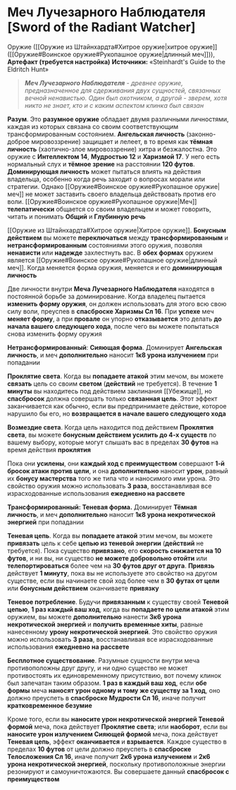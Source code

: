 # Меч Лучезарного Наблюдателя [Sword of the Radiant Watcher]

Оружие ([[Оружие из Штайнхардта#Хитрое оружие|хитрое оружие]] ([[Оружие#Воинское оружие#Рукопашное оружие|длинный меч]])), **Артефакт (требуется настройка)**
**Источники:** «Steinhardt's Guide to the Eldritch Hunt»

> ***Меч Лучезарного Наблюдателя** - древнее оружие, предназначенное для сдерживания двух сущностей, связанных вечной ненавистью. Один был охотником, а другой - зверем, хотя никто не знает, кто и с каким аспектом клинка был связан*

**Разум**. Это **разумное оружие** обладает двумя различными личностями, каждая из которых связана со своим соответствующим трансформированным состоянием. **Ангельская личность** (законно-доброе мировоззрение) защищает и лелеет, в то время как **тёмная личность** (хаотично-злое мировоззрение) хитра и безжалостна. Это оружие с **Интеллектом 14**, **Мудростью 12** и **Харизмой 17**. У него есть нормальный слух и **тёмное зрение** на расстоянии **120 футов**. **Доминирующая личность** может пытаться влиять на действия владельца, особенно когда речь заходит о вопросах морали или стратегии. Однако [[Оружие#Воинское оружие#Рукопашное оружие|меч]] не может заставить своего владельца действовать против его воли. [[Оружие#Воинское оружие#Рукопашное оружие|Меч]] **телепатически** общается со своим владельцем и может говорить, читать и понимать **Общий** и **Глубинную речь**

[[Оружие из Штайнхардта#Хитрое оружие|Хитрое оружие]]. **Бонусным действием** вы можете **переключаться** между **трансформированным** и **нетрансформированным** состояниями этого оружия, позволяя **ненависти** или **надежде** захлестнуть вас. В **обех формах** оружием является [[Оружие#Воинское оружие#Рукопашное оружие|длинный меч]]. Когда меняется форма оружия, меняется и его **доминирующая личность**

Две личности внутри **Меча Лучезарного Наблюдателя** находятся в постоянной борьбе за доминирование. Когда владелец пытается **изменить форму оружия**, он должен использовать для этого всю свою силу воли, преуспев в **спасброске Харизмы Сл 16**. При **успехе** меч **меняет форму**, а при **провале** он упорно **отказывается** это делать **до начала вашего следующего хода**, после чего вы можете попытаться снова изменить форму оружия

**Нетрансформированный**: **Сияющая форма**. Доминирует **Ангельская личность**, и меч **дополнительно** наносит **1к8 урона излучением** при попадании

**Проклятие света**. Когда вы **попадаете атакой** этим мечом, вы можете **связать** цель со своим **светом** (**действий** не требуется). В течение **1 минуты** вы находитесь под действием заклинания [[Убежище]], но **спасбросок** должна совершать только **связанная цель**. Этот эффект заканчивается как обычно, если вы предпринимаете действие, которое нарушило бы его, но **возвращается в начале вашего следующего хода**

**Возмездие света**. Когда цель находится под действием **Проклятия света**, вы можете **бонусным действием усилить до 4-х существ** по вашему выбору, которые могут слышать вас в пределах **30 футов** на время действия **проклятия**

Пока они **усилены**, они **каждый ход с преимуществом** совершают **1-й бросок атаки против цели**, и она **дополнительно** наносит **урон**, равный их **бонусу мастерства** того же типа что и наносимого ими урона. Это свойство оружия можно использовать **3 раза**, восстанавливая все израсходованные использования **ежедневно на рассвете**

**Трансформированный: Теневая форма.** Доминирует **Тёмная личность**, и меч **дополнительно** наносит **1к8 урона некротической энергией** при попадании

**Теневая цепь**. Когда вы **попадаете атакой** этим мечом, вы можете **привязать** цель к себе **цепью из теневой энергии** (**действий** не требуется). Пока существо **привязано**, его **скорость снижается на 10 футов**, и ни вы, ни существо **не можете добровольно отойти** или **телепортироваться** более чем на **30 футов друг от друга**. **Привязь** действует **1 минуту**, пока вы не используете это свойство на другом существе, если вы начинаете свой ход более чем в **30 футах от цели** или **бонусным действием** оканчиваете **привязку**

**Теневое потребление**. Будучи **привязанным** к существу своей **Теневой цепью**, **1 раз каждый ваш ход**, когда вы **попадаете по цели атакой** этим оружием, вы можете **дополнительно** нанести **3к6 урона некротической энергией** и **получить временные хиты**, равные нанесенному **урону некротической энергией**. Это свойство оружия можно использовать **3 раза**, восстанавливая все израсходованные использования **ежедневно на рассвете**

**Бесплотное существование**. Разумные сущности внутри меча противоположны друг другу, и ни одно существо не может противостоять их единовременному присутствию, вот почему клинок был запечатан таким образом. **1 раз в каждый ваш ход**, если **обе формы** меча **наносят урон одному и тому же существу за 1 ход**, оно должно преуспеть в **спасброске Мудрости Сл 16**, иначе получит **кратковременное безумие**

Кроме того, если вы **наносите урон некротической энергией Теневой формой** меча, пока действует **Проклятие света**; или **наоборот**, если вы **наносите урон излучением Сияющей формой** меча, пока действует **Теневая цепь**, эффект **оканчивается** и **взрывается**. Каждое существо в пределах **10 футов** от цели должно преуспеть в **спасброске Телосложения Сл 16**, иначе получит **2к6 урона излучением** и **2к6 урона некротической энергией**, поскольку противоположные энергии резонируют и самоуничтожаются. Вы совершаете данный **спасбросок с преимуществом**